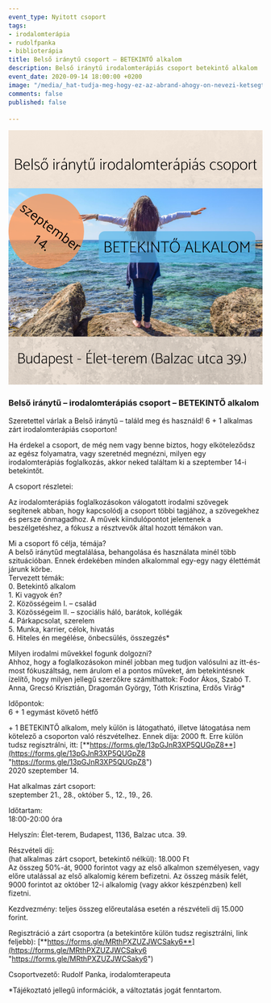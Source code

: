 ```yaml
---
event_type: Nyitott csoport
tags:
- irodalomterápia
- rudolfpanka
- biblioterápia
title: Belső iránytű csoport – BETEKINTŐ alkalom
description: Belső iránytű irodalomterápiás csoport betekintő alkalom
event_date: 2020-09-14 18:00:00 +0200
image: "/media/_hat-tudja-meg-hogy-ez-az-abrand-ahogy-on-nevezi-ketsegtelenul-megvalosul-ezt-higgye-el-de-nem-most-mert-minden-cselekvesnek-megvan-a-maga-torvenye-ez-lelki-pszichologiai-dolog-ahho-2020-08-26t133512-407.png"
comments: false
published: false

---
```

![](/media/_hat-tudja-meg-hogy-ez-az-abrand-ahogy-on-nevezi-ketsegtelenul-megvalosul-ezt-higgye-el-de-nem-most-mert-minden-cselekvesnek-megvan-a-maga-torvenye-ez-lelki-pszichologiai-dolog-ahho-2020-08-26t133512-407.png)

### **Belső iránytű – irodalomterápiás csoport – BETEKINTŐ alkalom**

Szeretettel várlak a Belső iránytű – találd meg és használd! 6 + 1 alkalmas zárt irodalomterápiás csoporton!

Ha érdekel a csoport, de még nem vagy benne biztos, hogy elköteleződsz az egész folyamatra, vagy szeretnéd megnézni, milyen egy irodalomterápiás foglalkozás, akkor neked találtam ki a szeptember 14-i betekintőt.

A csoport részletei:

Az irodalomterápiás foglalkozásokon válogatott irodalmi szövegek segítenek abban, hogy kapcsolódj a csoport többi tagjához, a szövegekhez és persze önmagadhoz. A művek kiindulópontot jelentenek a beszélgetéshez, a fókusz a résztvevők által hozott témákon van.

Mi a csoport fő célja, témája?  
A belső iránytűd megtalálása, behangolása és használata minél több szituációban. Ennek érdekében minden alkalommal egy-egy nagy élettémát járunk körbe.  
Tervezett témák:  
0\. Betekintő alkalom  
1\. Ki vagyok én?  
2\. Közösségeim I. – család  
3\. Közösségeim II. – szociális háló, barátok, kollégák  
4\. Párkapcsolat, szerelem  
5\. Munka, karrier, célok, hivatás  
6\. Hiteles én megélése, önbecsülés, összegzés*

Milyen irodalmi művekkel fogunk dolgozni?  
Ahhoz, hogy a foglalkozásokon minél jobban meg tudjon valósulni az itt-és-most fókuszáltság, nem árulom el a pontos műveket, ám betekintésnek ízelítő, hogy milyen jellegű szerzőkre számíthattok: Fodor Ákos, Szabó T. Anna, Grecsó Krisztián, Dragomán György, Tóth Krisztina, Erdős Virág*

Időpontok:  
6 + 1 egymást követő hétfő

\+ 1 BETEKINTŐ alkalom, mely külön is látogatható, illetve látogatása nem kötelező a csoporton való részvételhez. Ennek díja: 2000 ft. Erre külön tudsz regisztrálni, itt: [**https://forms.gle/13pGJnR3XP5QUGpZ8**](https://forms.gle/13pGJnR3XP5QUGpZ8 "https://forms.gle/13pGJnR3XP5QUGpZ8")  
2020 szeptember 14.

Hat alkalmas zárt csoport:  
szeptember 21., 28., október 5., 12., 19., 26.

Időtartam:  
18:00-20:00 óra

Helyszín: Élet-terem, Budapest, 1136, Balzac utca. 39.

Részvételi díj:  
(hat alkalmas zárt csoport, betekintő nélkül): 18.000 Ft  
Az összeg 50%-át, 9000 forintot vagy az első alkalmon személyesen, vagy előre utalással az első alkalomig kérem befizetni. Az összeg másik felét, 9000 forintot az október 12-i alkalomig (vagy akkor készpénzben) kell fizetni.

Kezdvezmény: teljes összeg előreutalása esetén a részvételi díj 15.000 forint.

Regisztráció a zárt csoportra (a betekintőre külön tudsz regisztrálni, link feljebb): [**https://forms.gle/MRthPXZUZJWCSaky6**](https://forms.gle/MRthPXZUZJWCSaky6 "https://forms.gle/MRthPXZUZJWCSaky6")

Csoportvezető: Rudolf Panka, irodalomterapeuta

\*Tájékoztató jellegű információk, a változtatás jogát fenntartom.